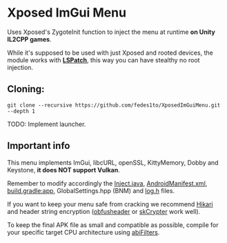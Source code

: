 # Xposed ImGui Menu

Uses Xposed's ZygoteInit function to inject the menu at runtime **on Unity IL2CPP games**.

While it's supposed to be used with just Xposed and rooted devices, the module works with **[LSPatch](https://github.com/JingMatrix/LSPatch)**, this way you can have stealthy no root injection.

## Cloning:
```
git clone --recursive https://github.com/fedes1to/XposedImGuiMenu.git --depth 1
```

TODO: Implement launcher.

## Important info
This menu implements ImGui, libcURL, openSSL, KittyMemory, Dobby and Keystone, **it does NOT support Vulkan**.

Remember to modify accordingly the [Inject.java](https://github.com/fedes1to/XposedImGuiMenu/blob/master/app/src/main/java/org/modfs/xposedmenu/Inject.java), [AndroidManifest.xml](https://github.com/fedes1to/XposedImGuiMenu/blob/master/app/src/main/AndroidManifest.xml), [build.gradle:app](https://github.com/fedes1to/XposedImGuiMenu/blob/master/app/build.gradle), GlobalSettings.hpp (BNM) and [log.h](https://github.com/fedes1to/XposedImGuiMenu/blob/master/app/src/main/cpp/include/log.h) files.

If you want to keep your menu safe from cracking we recommend [Hikari](https://github.com/61bcdefg/Hikari-LLVM15) and header string encryption ([obfusheader](https://github.com/ac3ss0r/obfusheader.h) or [skCrypter](https://github.com/skadro-official/skCrypter) work well).

To keep the final APK file as small and compatible as possible, compile for your specific target CPU architecture using [abiFilters](https://developer.android.com/ndk/guides/abis).
